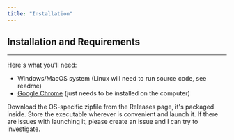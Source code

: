 ```yaml
---
title: "Installation"
---
```


## Installation and Requirements
---
Here's what you'll need:
- Windows/MacOS system (Linux will need to run source code, see readme)
- [Google Chrome](https://www.google.com/chrome/) (just needs to be installed on the computer)

Download the OS-specific zipfile from the Releases page, it's packaged inside. Store the executable wherever is convenient and launch it. If there are issues with launching it, please create an issue and I can try to investigate.